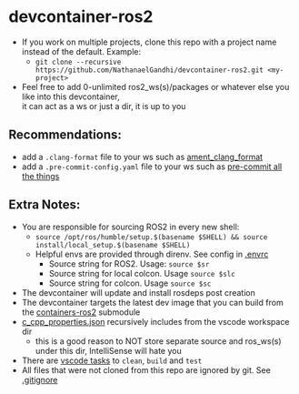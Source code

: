 # devcontainer-ros2
- If you work on multiple projects, clone this repo with a project name instead of the default. Example:
  - ```git clone --recursive https://github.com/NathanaelGandhi/devcontainer-ros2.git <my-project>```
- Feel free to add 0-unlimited ros2_ws(s)/packages or whatever else you like into this devcontainer,<br>it can act as a ws or just a dir, it is up to you

## Recommendations:
- add a ```.clang-format``` file to your ws such as [ament_clang_format](https://github.com/ament/ament_lint/blob/rolling/ament_clang_format/ament_clang_format/configuration/.clang-format)
- add a ```.pre-commit-config.yaml``` file to your ws such as [pre-commit all the things](https://gist.github.com/NathanaelGandhi/a11fa649d2d25516e4829d90bbb744a5)

## Extra Notes:
- You are responsible for sourcing ROS2 in every new shell:
  - ```source /opt/ros/humble/setup.$(basename $SHELL) && source install/local_setup.$(basename $SHELL)```
  - Helpful envs are provided through direnv. See config in [.envrc](.envrc)
    - Source string for ROS2. Usage: ```source $sr```
    - Source string for local colcon. Usage ```source $slc```
    - Source string for colcon. Usage ```source $sc```
- The devcontainer will update and install rosdeps post creation
- The devcontainer targets the latest dev image that you can build from the [containers-ros2](containers-ros2) submodule
- [c_cpp_properties.json](.vscode/c_cpp_properties.json) recursively includes from the vscode workspace dir
  - this is a good reason to NOT store separate source and ros_ws(s) under this dir, IntelliSense will hate you
- There are [vscode tasks](.vscode/tasks.json) to ```clean```, ```build``` and ```test```
- All files that were not cloned from this repo are ignored by git. See [.gitignore](.gitignore)
